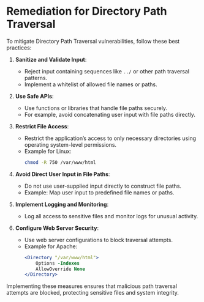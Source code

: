 # Remediation for Directory Path Traversal

To mitigate Directory Path Traversal vulnerabilities, follow these best practices:

1. **Sanitize and Validate Input**:
   - Reject input containing sequences like `../` or other path traversal patterns.
   - Implement a whitelist of allowed file names or paths.

2. **Use Safe APIs**:
   - Use functions or libraries that handle file paths securely.
   - For example, avoid concatenating user input with file paths directly.

3. **Restrict File Access**:
   - Restrict the application’s access to only necessary directories using operating system-level permissions.
   - Example for Linux:
     ```bash
     chmod -R 750 /var/www/html
     ```

4. **Avoid Direct User Input in File Paths**:
   - Do not use user-supplied input directly to construct file paths.
   - Example: Map user input to predefined file names or paths.

5. **Implement Logging and Monitoring**:
   - Log all access to sensitive files and monitor logs for unusual activity.

6. **Configure Web Server Security**:
   - Use web server configurations to block traversal attempts.
   - Example for Apache:
     ```apache
     <Directory "/var/www/html">
         Options -Indexes
         AllowOverride None
     </Directory>
     ```

Implementing these measures ensures that malicious path traversal attempts are blocked, protecting sensitive files and system integrity.